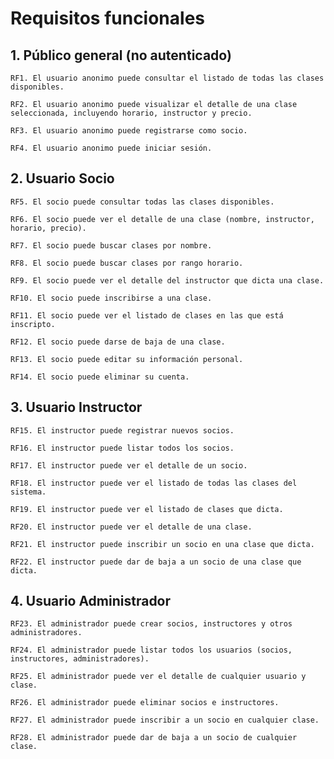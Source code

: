 # Requisitos funcionales

## 1. Público general (no autenticado)
    
    RF1. El usuario anonimo puede consultar el listado de todas las clases disponibles.

    RF2. El usuario anonimo puede visualizar el detalle de una clase seleccionada, incluyendo horario, instructor y precio.

    RF3. El usuario anonimo puede registrarse como socio.

    RF4. El usuario anonimo puede iniciar sesión.

## 2. Usuario Socio

    RF5. El socio puede consultar todas las clases disponibles.

    RF6. El socio puede ver el detalle de una clase (nombre, instructor, horario, precio).

    RF7. El socio puede buscar clases por nombre.

    RF8. El socio puede buscar clases por rango horario.

    RF9. El socio puede ver el detalle del instructor que dicta una clase.

    RF10. El socio puede inscribirse a una clase.

    RF11. El socio puede ver el listado de clases en las que está inscripto.

    RF12. El socio puede darse de baja de una clase.

    RF13. El socio puede editar su información personal.

    RF14. El socio puede eliminar su cuenta.

## 3. Usuario Instructor

    RF15. El instructor puede registrar nuevos socios.

    RF16. El instructor puede listar todos los socios.

    RF17. El instructor puede ver el detalle de un socio.

    RF18. El instructor puede ver el listado de todas las clases del sistema.

    RF19. El instructor puede ver el listado de clases que dicta.

    RF20. El instructor puede ver el detalle de una clase.

    RF21. El instructor puede inscribir un socio en una clase que dicta.

    RF22. El instructor puede dar de baja a un socio de una clase que dicta.

## 4. Usuario Administrador

    RF23. El administrador puede crear socios, instructores y otros administradores.

    RF24. El administrador puede listar todos los usuarios (socios, instructores, administradores).

    RF25. El administrador puede ver el detalle de cualquier usuario y clase.

    RF26. El administrador puede eliminar socios e instructores.

    RF27. El administrador puede inscribir a un socio en cualquier clase.

    RF28. El administrador puede dar de baja a un socio de cualquier clase.
